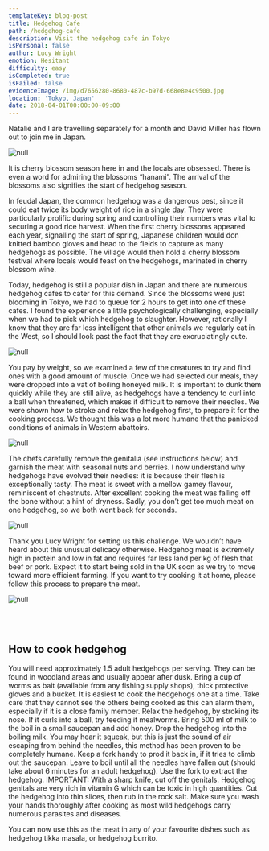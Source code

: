 ```yaml
---
templateKey: blog-post
title: Hedgehog Cafe
path: /hedgehog-cafe
description: Visit the hedgehog cafe in Tokyo
isPersonal: false
author: Lucy Wright
emotion: Hesitant
difficulty: easy
isCompleted: true
isFailed: false
evidenceImage: /img/d7656280-8680-487c-b97d-668e8e4c9500.jpg
location: 'Tokyo, Japan'
date: 2018-04-01T00:00:00+09:00
---
```

Natalie and I are travelling separately for a month and David Miller has flown out to join me in Japan.

![null](https://bit.ly/2uy6RZW)

It is cherry blossom season here in and the locals are obsessed. There is even a word for admiring the blossoms “hanami”. The arrival of the blossoms also signifies the start of hedgehog season.

In feudal Japan, the common hedgehog was a dangerous pest, since it could eat twice its body weight of rice in a single day. They were particularly prolific during spring and controlling their numbers was vital to securing a good rice harvest. When the first cherry blossoms appeared each year, signalling the start of spring, Japanese children would don knitted bamboo gloves and head to the fields to capture as many hedgehogs as possible. The village would then hold a cherry blossom festival where locals would feast on the hedgehogs, marinated in cherry blossom wine.

Today, hedgehog is still a popular dish in Japan and there are numerous hedgehog cafes to cater for this demand.  Since the blossoms were just blooming in Tokyo, we had to queue for 2 hours to get into one of these cafes. I found the experience a little psychologically challenging, especially when we had to pick which hedgehog to slaughter. However, rationally I know that they are far less intelligent that other animals we regularly eat in the West, so I should look past the fact that they are excruciatingly cute.

![null](https://bit.ly/2uzuBwZ)

You pay by weight, so we examined a few of the creatures to try and find ones with a good amount of muscle. Once we had selected our meals, they were dropped into a vat of boiling honeyed milk. It is important to dunk them quickly while they are still alive, as hedgehogs have a tendency to curl into a ball when threatened, which makes it difficult to remove their needles. We were shown how to stroke and relax the hedgehog first, to prepare it for the cooking process. We thought this was a lot more humane that the panicked conditions of animals in Western abattoirs.

![null](https://bit.ly/2GHDKIG)

The chefs carefully remove the genitalia (see instructions below) and garnish the meat with seasonal nuts and berries. I now understand why hedgehogs have evolved their needles: it is because their flesh is exceptionally tasty. The meat is sweet with a mellow gamey flavour, reminiscent of chestnuts. After excellent cooking the meat was falling off the bone without a hint of dryness. Sadly, you don’t get too much meat on one hedgehog, so we both went back for seconds.

![null](https://bit.ly/2IiUFyf)

Thank you Lucy Wright for setting us this challenge. We wouldn’t have heard about this unusual delicacy otherwise. Hedgehog meat is extremely high in protein and low in fat and requires far less land per kg of flesh that beef or pork. Expect it to start being sold in the UK soon as we try to move toward more efficient farming. If you want to try cooking it at home, please follow this process to prepare the meat.

![null](https://bit.ly/2H0X3KE)

</br>
</br>

## How to cook hedgehog

You will need approximately 1.5 adult hedgehogs per serving. They can be found in woodland areas and usually appear after dusk. Bring a cup of worms as bait (available from any fishing supply shops), thick protective gloves and a bucket.
It is easiest to cook the hedgehogs one at a time. Take care that they cannot see the others being cooked as this can alarm them, especially if it is a close family member. Relax the hedgehog, by stroking its nose. If it curls into a ball, try feeding it mealworms.
Bring 500 ml of milk to the boil in a small saucepan and add honey.
Drop the hedgehog into the boiling milk. You may hear it squeak, but this is just the sound of air escaping from behind the needles, this method has been proven to be completely humane. Keep a fork handy to prod it back in, if it tries to climb out the saucepan. Leave to boil until all the needles have fallen out (should take about 6 minutes for an adult hedgehog). Use the fork to extract the hedgehog.
IMPORTANT: With a sharp knife, cut off the genitals. Hedgehog genitals are very rich in vitamin G which can be toxic in high quantities.
Cut the hedgehog into thin slices, then rub in the rock salt.
Make sure you wash your hands thoroughly after cooking as most wild hedgehogs carry numerous parasites and diseases.

You can now use this as the meat in any of your favourite dishes such as hedgehog tikka masala, or hedgehog burrito.
